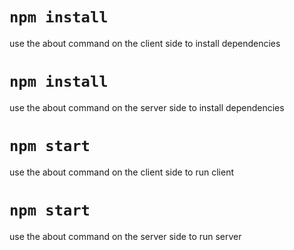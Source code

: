 # `npm install`
use the about command on the client side to install dependencies

# `npm install`
use the about command on the server side to install dependencies

# `npm start`
use the about command on the client side to run client 

# `npm start`
use the about command on the server side to run server